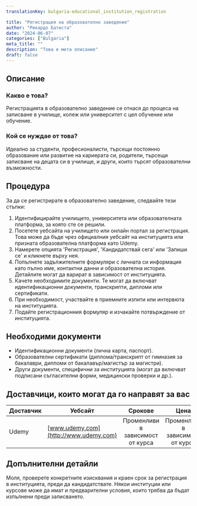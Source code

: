 ```yaml
---
translationKey: bulgaria-educational_institution_registration

title: "Регистрация на образователно заведение"
author: "Рикардо Батиста"
date: "2024-06-07"
categories: ["Bulgaria"]
meta_title: ""
description: "Това е мета описание"
draft: false
---
```


## Описание
### Какво е това?
Регистрацията в образователно заведение се отнася до процеса на записване в училище, колеж или университет с цел обучение или обучение.

### Кой се нуждае от това?
Идеално за студенти, професионалисти, търсещи постоянно образование или развитие на кариерата си, родители, търсещи записване на децата си в училище, и други, които търсят образователни възможности.

## Процедура
За да се регистрирате в образователно заведение, следвайте тези стъпки:

1. Идентифицирайте училището, университета или образователната платформа, за която сте се решили.
2. Посетете уебсайта на училището или онлайн портал за регистрация. Това може да бъде чрез официалния уебсайт на институцията или призната образователна платформа като Udemy.
3. Намерете опцията 'Регистрация', 'Кандидатствай сега' или 'Запиши се' и кликнете върху нея.
4. Попълнете задължителните формуляри с личната си информация като пълно име, контактни данни и образователна история. Детайлите могат да варират в зависимост от институцията.
5. Качете необходимите документи. Те могат да включват идентификационни документи, транскрипти, дипломи или сертификати.
6. При необходимост, участвайте в приемните изпити или интервюта на институцията.
7. Подайте регистрационния формуляр и изчакайте потвърждение от институцията.

## Необходими документи
* Идентификационни документи (лична карта, паспорт).
* Образователни сертификати (диплома/транскрипт от гимназия за бакалаври, дипломи от бакалавър/магистър за магистри).
* Други документи, специфични за институцията (могат да включват подписани съгласителни форми, медицински проверки и др.).

## Доставчици, които могат да го направят за вас

| Доставчик       |     Уебсайт     |     Срокове      |       Цена      |
| --------------- | --------------- |  :-------------: | :-------------: |
| Udemy           |  [www.udemy.com](http://www.udemy.com)   |      Променливи в зависимост от курса     |        Променливи в зависимост от курса       |

## Допълнителни детайли
Моля, проверете конкретните изисквания и краен срок за регистрация в институцията, преди да кандидатствате. Някои институции или курсове може да имат и предварителни условия, които трябва да бъдат изпълнени преди записването.